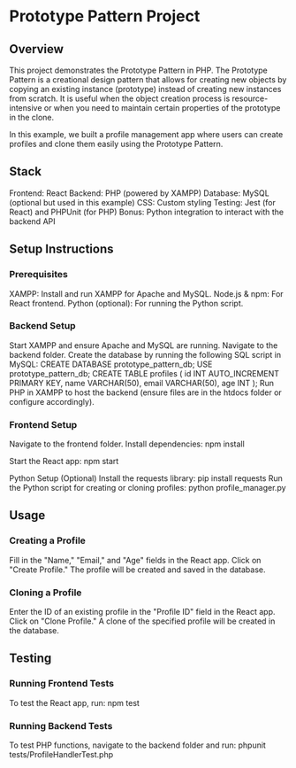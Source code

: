 # Prototype Pattern Project
## Overview
This project demonstrates the Prototype Pattern in PHP. The Prototype Pattern is a creational design pattern that allows for creating new objects by copying an existing instance (prototype) instead of creating new instances from scratch. It is useful when the object creation process is resource-intensive or when you need to maintain certain properties of the prototype in the clone.

In this example, we built a profile management app where users can create profiles and clone them easily using the Prototype Pattern.

## Stack
Frontend: React
Backend: PHP (powered by XAMPP)
Database: MySQL (optional but used in this example)
CSS: Custom styling
Testing: Jest (for React) and PHPUnit (for PHP)
Bonus: Python integration to interact with the backend API

## Setup Instructions
### Prerequisites
XAMPP: Install and run XAMPP for Apache and MySQL.
Node.js & npm: For React frontend.
Python (optional): For running the Python script.

### Backend Setup
Start XAMPP and ensure Apache and MySQL are running.
Navigate to the backend folder.
Create the database by running the following SQL script in MySQL:
CREATE DATABASE prototype_pattern_db;
USE prototype_pattern_db;
CREATE TABLE profiles (
    id INT AUTO_INCREMENT PRIMARY KEY,
    name VARCHAR(50),
    email VARCHAR(50),
    age INT
);
Run PHP in XAMPP to host the backend (ensure files are in the htdocs folder or configure accordingly).

### Frontend Setup
Navigate to the frontend folder.
Install dependencies:
npm install

Start the React app:
npm start

Python Setup (Optional)
Install the requests library:
pip install requests
Run the Python script for creating or cloning profiles:
python profile_manager.py

## Usage
### Creating a Profile
Fill in the "Name," "Email," and "Age" fields in the React app.
Click on "Create Profile."
The profile will be created and saved in the database.

### Cloning a Profile
Enter the ID of an existing profile in the "Profile ID" field in the React app.
Click on "Clone Profile."
A clone of the specified profile will be created in the database.

## Testing
### Running Frontend Tests
To test the React app, run:
npm test

### Running Backend Tests
To test PHP functions, navigate to the backend folder and run:
phpunit tests/ProfileHandlerTest.php